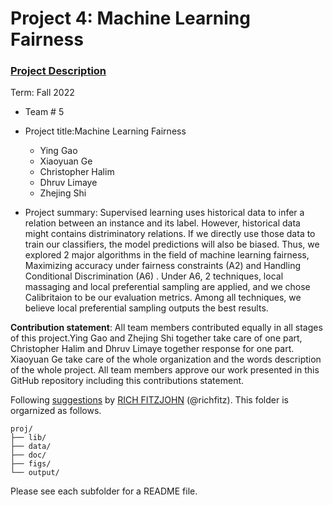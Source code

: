 # Project 4: Machine Learning Fairness

### [Project Description](doc/project4_desc.md)

Term: Fall 2022

+ Team # 5
+ Project title:Machine Learning Fairness
	+ Ying Gao
	+ Xiaoyuan Ge
	+ Christopher Halim
	+ Dhruv Limaye
	+ Zhejing Shi
	
+ Project summary: Supervised learning uses historical data to infer a relation between an instance and its label. However, historical data might contains distriminatory relations. If we directly use those data to train our classifiers, the model predictions will also be biased. Thus, we explored 2 major algorithms in the field of machine learning fairness, Maximizing accuracy under fairness constraints (A2) and Handling Conditional Discrimination (A6) . Under A6, 2 techniques, local massaging and local preferential sampling are applied, and we chose Calibritaion to be our evaluation metrics. Among all techniques, we believe local preferential sampling outputs the best results.
	
**Contribution statement**:  All team members contributed equally in all stages of this project.Ying Gao and Zhejing Shi together take care of one part, Christopher Halim and Dhruv Limaye together response for one part. Xiaoyuan Ge take care of the whole organization and the words description of the whole project. All team members approve our work presented in this GitHub repository including this contributions statement. 

Following [suggestions](http://nicercode.github.io/blog/2013-04-05-projects/) by [RICH FITZJOHN](http://nicercode.github.io/about/#Team) (@richfitz). This folder is orgarnized as follows.

```
proj/
├── lib/
├── data/
├── doc/
├── figs/
└── output/
```

Please see each subfolder for a README file.
